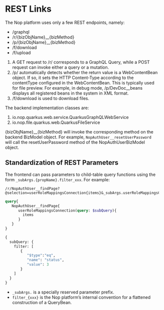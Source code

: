 
# REST Links

The Nop platform uses only a few REST endpoints, namely:

* /graphql
* /r/{bizObjName}\_\_{bizMethod}
* /p/{bizObjName}\_\_{bizMethod}
* /f/download
* /f/upload

1. A GET request to /r/ corresponds to a GraphQL Query, while a POST request can invoke either a query or a mutation.
2. /p/ automatically detects whether the return value is a WebContentBean object. If so, it sets the HTTP Content-Type according to the contentType configured in the WebContentBean. This is typically used for file preview.
   For example, in debug mode, /p/DevDoc\_\_beans displays all registered beans in the system in XML format.
3. /f/download is used to download files.

The backend implementation classes are:

1. io.nop.quarkus.web.service.QuarkusGraphQLWebService
2. io.nop.file.quarkus.web.QuarkusFileService

{bizObjName}\_\_{bizMethod} will invoke the corresponding method on the backend BizModel object. For example, `NopAuthUser__resetUserPassword`
will call the resetUserPassword method of the NopAuthUserBizModel object.

## Standardization of REST Parameters

The frontend can pass parameters to child-table query functions using the form `_subArgs.{propName}.filter_xxx`. For example:

```
/r/NopAuthUser__findPage?@selection=userRoleMappingsConnection{items}&_subArgs.userRoleMappingsConnection.filter_status=3
```

```graphql
query{
   NopAuthUser__findPage{
      userRoleMappingsConnection(query: $subQuery){
        items
      }
   }
}

{
  subQuery: {
    filter: [
       {
          "$type":"eq",
          "name": "status",
          "value": 3
       }
    ]
  }
}
```

* `_subArgs.` is a specially reserved parameter prefix.
* `filter_{xxx}` is the Nop platform’s internal convention for a flattened construction of a QueryBean.

<!-- SOURCE_MD5:2b987f35ccfc25fed06c4ee67853186b-->

